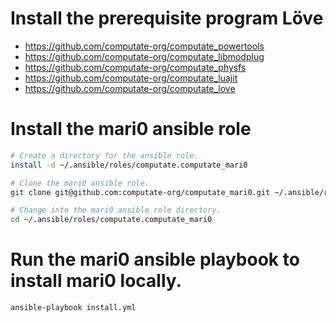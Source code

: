 
# Install the prerequisite program Löve

- https://github.com/computate-org/computate_powertools
- https://github.com/computate-org/computate_libmodplug
- https://github.com/computate-org/computate_physfs
- https://github.com/computate-org/computate_luajit
- https://github.com/computate-org/computate_love

# Install the mari0 ansible role

```bash
# Create a directory for the ansible role. 
install -d ~/.ansible/roles/computate.computate_mari0

# Clone the mari0 ansible role. 
git clone git@github.com:computate-org/computate_mari0.git ~/.ansible/roles/computate.computate_mari0

# Change into the mari0 ansible role directory. 
cd ~/.ansible/roles/computate.computate_mari0
```

# Run the mari0 ansible playbook to install mari0 locally. 

```bash
ansible-playbook install.yml
```


